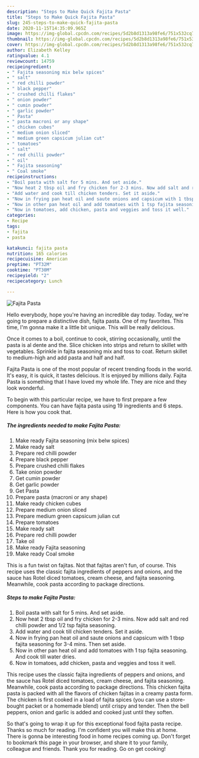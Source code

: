 ```yaml
---
description: "Steps to Make Quick Fajita Pasta"
title: "Steps to Make Quick Fajita Pasta"
slug: 245-steps-to-make-quick-fajita-pasta
date: 2020-11-15T14:35:09.965Z
image: https://img-global.cpcdn.com/recipes/5d2b8d1313a98fe6/751x532cq70/fajita-pasta-recipe-main-photo.jpg
thumbnail: https://img-global.cpcdn.com/recipes/5d2b8d1313a98fe6/751x532cq70/fajita-pasta-recipe-main-photo.jpg
cover: https://img-global.cpcdn.com/recipes/5d2b8d1313a98fe6/751x532cq70/fajita-pasta-recipe-main-photo.jpg
author: Elizabeth Kelley
ratingvalue: 4.1
reviewcount: 14759
recipeingredient:
- " Fajita seasoning mix belw spices"
- " salt"
- " red chilli powder"
- " black pepper"
- " crushed chilli flakes"
- " onion powder"
- " cumin powder"
- " garlic powder"
- " Pasta"
- " pasta macroni or any shape"
- " chicken cubes"
- " medium onion sliced"
- " medium green capsicum julian cut"
- " tomatoes"
- " salt"
- " red chilli powder"
- " oil"
- " Fajita seasoning"
- " Coal smoke"
recipeinstructions:
- "Boil pasta with salt for 5 mins. And set aside."
- "Now heat 2 tbsp oil and fry chicken for 2-3 mins. Now add salt and red chilli powder and 1/2 tsp fajita seasoning."
- "Add water and cook till chicken tenders. Set it aside."
- "Now in frying pan heat oil and saute onions and capsicum with 1 tbsp fajita seasoning for 3-4 mins. Then set aside."
- "Now in other pan heat oil and add tomatoes with 1 tsp fajita seasoning. And cook till water dries."
- "Now in tomatoes, add chicken, pasta and veggies and toss it well."
categories:
- Recipe
tags:
- fajita
- pasta

katakunci: fajita pasta 
nutrition: 165 calories
recipecuisine: American
preptime: "PT32M"
cooktime: "PT30M"
recipeyield: "2"
recipecategory: Lunch

---
```



![Fajita Pasta](https://img-global.cpcdn.com/recipes/5d2b8d1313a98fe6/751x532cq70/fajita-pasta-recipe-main-photo.jpg)

Hello everybody, hope you're having an incredible day today. Today, we're going to prepare a distinctive dish, fajita pasta. One of my favorites. This time, I'm gonna make it a little bit unique. This will be really delicious.

Once it comes to a boil, continue to cook, stirring occasionally, until the pasta is al dente and the. Slice chicken into strips and return to skillet with vegetables. Sprinkle in fajita seasoning mix and toss to coat. Return skillet to medium-high and add pasta and half and half.

Fajita Pasta is one of the most popular of recent trending foods in the world. It's easy, it is quick, it tastes delicious. It is enjoyed by millions daily. Fajita Pasta is something that I have loved my whole life. They are nice and they look wonderful.


To begin with this particular recipe, we have to first prepare a few components. You can have fajita pasta using 19 ingredients and 6 steps. Here is how you cook that.

<!--inarticleads1-->

##### The ingredients needed to make Fajita Pasta:

1. Make ready  Fajita seasoning (mix belw spices)
1. Make ready  salt
1. Prepare  red chilli powder
1. Prepare  black pepper
1. Prepare  crushed chilli flakes
1. Take  onion powder
1. Get  cumin powder
1. Get  garlic powder
1. Get  Pasta
1. Prepare  pasta (macroni or any shape)
1. Make ready  chicken cubes
1. Prepare  medium onion sliced
1. Prepare  medium green capsicum julian cut
1. Prepare  tomatoes
1. Make ready  salt
1. Prepare  red chilli powder
1. Take  oil
1. Make ready  Fajita seasoning
1. Make ready  Coal smoke


This is a fun twist on fajitas. Not that fajitas aren&#39;t fun, of course. This recipe uses the classic fajita ingredients of peppers and onions, and the sauce has Rotel diced tomatoes, cream cheese, and fajita seasoning. Meanwhile, cook pasta according to package directions. 

<!--inarticleads2-->

##### Steps to make Fajita Pasta:

1. Boil pasta with salt for 5 mins. And set aside.
1. Now heat 2 tbsp oil and fry chicken for 2-3 mins. Now add salt and red chilli powder and 1/2 tsp fajita seasoning.
1. Add water and cook till chicken tenders. Set it aside.
1. Now in frying pan heat oil and saute onions and capsicum with 1 tbsp fajita seasoning for 3-4 mins. Then set aside.
1. Now in other pan heat oil and add tomatoes with 1 tsp fajita seasoning. And cook till water dries.
1. Now in tomatoes, add chicken, pasta and veggies and toss it well.


This recipe uses the classic fajita ingredients of peppers and onions, and the sauce has Rotel diced tomatoes, cream cheese, and fajita seasoning. Meanwhile, cook pasta according to package directions. This chicken fajita pasta is packed with all the flavors of chicken fajitas in a creamy pasta form. The chicken is first cooked in a load of fajita spices (you can use a store-bought packet or a homemade blend) until crispy and tender. Then the bell peppers, onion and garlic is added and cooked just until they soften. 

So that's going to wrap it up for this exceptional food fajita pasta recipe. Thanks so much for reading. I'm confident you will make this at home. There is gonna be interesting food in home recipes coming up. Don't forget to bookmark this page in your browser, and share it to your family, colleague and friends. Thank you for reading. Go on get cooking!
